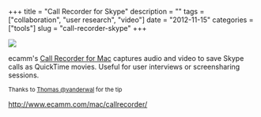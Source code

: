 +++
title = "Call Recorder for Skype"
description = ""
tags = ["collaboration", "user research", "video"]
date = "2012-11-15"
categories = ["tools"]
slug = "call-recorder-skype"
+++


<div class="tool-screenshot mb1"><a href="http://www.ecamm.com/mac/callrecorder/"><img id='bluga-thumbnail-2742' class='bluga-thumbnail custom' src='http://media.konigi.com/bluga/
wt5230115bec53c_custom.jpg'/></a></div><p>ecamm's <a href="http://www.ecamm.com/mac/callrecorder/">Call Recorder for Mac</a> captures audio and video to save Skype calls as QuickTime movies. Useful for user interviews or screensharing sessions.</p>

<p><small>Thanks to <a href="https://twitter.com/vanderwal">Thomas @vanderwal</a> for the tip</small></p>

  
<p><a href="http://www.ecamm.com/mac/callrecorder/">http://www.ecamm.com/mac/callrecorder/</a></p>
      
